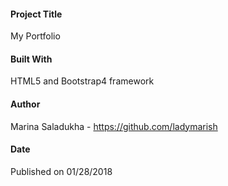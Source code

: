 #### Project Title

   My Portfolio

#### Built With

   HTML5 and Bootstrap4 framework

#### Author

   Marina Saladukha - https://github.com/ladymarish

#### Date

   Published on 01/28/2018